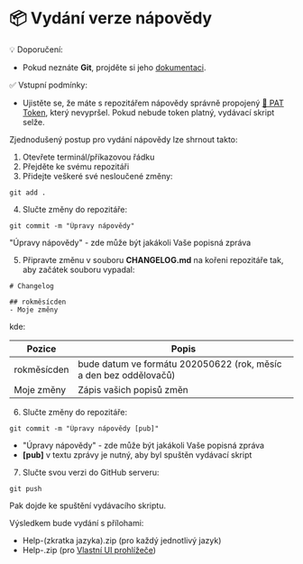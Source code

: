# 📦 Vydání verze nápovědy

💡 Doporučení:
- Pokud neznáte **Git**, projděte si jeho [dokumentaci][GitRef].

✅ Vstupní podmínky:
- Ujistěte se, že máte s repozitářem nápovědy správně propojený [🔑 PAT Token][PATToken], který nevypršel. Pokud nebude token platný, vydávací skript selže.

Zjednodušený postup pro vydání nápovědy lze shrnout takto:

1. Otevřete terminál/příkazovou řádku
2. Přejděte ke svému repozitáři
3. Přidejte veškeré své nesloučené změny:
```
git add .
```
4. Slučte změny do repozitáře:
```
git commit -m "Úpravy nápovědy"
```
"Úpravy nápovědy" - zde může být jakákoli Vaše popisná zpráva

5. Připravte změnu v souboru **CHANGELOG.md** na kořeni repozitáře tak, aby začátek souboru vypadal:
```
# Changelog

## rokměsícden
- Moje změny
```

kde:

| Pozice | Popis |
|---|---|
| rokměsícden | bude datum ve formátu 202050622 (rok, měsíc a den bez oddělovačů) |
| Moje změny | Zápis vašich popisů změn |

6. Slučte změny do repozitáře:
```
git commit -m "Úpravy nápovědy [pub]"
```
- "Úpravy nápovědy" - zde může být jakákoli Vaše popisná zpráva
- **[pub]** v textu zprávy je nutný, aby byl spuštěn vydávací skript

7. Slučte svou verzi do GitHub serveru:
```
git push
```

Pak dojde ke spuštění vydávacího skriptu. 

Výsledkem bude vydání s přílohami:
- Help-(zkratka jazyka).zip (pro každý jednotlivý jazyk)
- Help-.zip (pro [Vlastní UI prohlížeče][CustomUI])

[GitRef]: https://git-scm.com/docs "Git"
[PATToken]: token.md "GitHub PAT token"
[CustomUI]: customUI.md "Vlastní UI prohlížeče"

